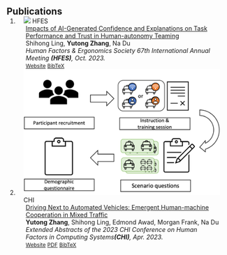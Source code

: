 <h2 id="publications" style="margin: 2px 0px -15px;">Publications</h2>

<div class="publications">
<ol class="bibliography">


<li>
<div class="pub-row">

  <div class="col-sm-3 abbr" style="position: relative;padding-right: 15px;padding-left: 15px;">
    <img src="assets/img/principalmanifold.png" class="teaser img-fluid z-depth-1">
    <abbr class="badge">HFES</abbr>
  </div>

  <div class="col-sm-9" style="position: relative;padding-right: 15px;padding-left: 20px;">
    <div class="title"><a href="https://journals.sagepub.com/doi/full/10.1177/21695067231195002">Impacts of AI-Generated Confidence and Explanations on Task Performance and Trust in Human-autonomy Teaming</a></div>
    <div class="author">Shihong Ling, <strong>Yutong Zhang</strong>, Na Du</div>
    <div class="periodical"><em>Human Factors & Ergonomics Society 67th International Annual Meeting <strong>(HFES)</strong>, Oct. 2023.</em></div>
    <div class="links">
    <a href="https://journals.sagepub.com/doi/full/10.1177/21695067231195002" class="btn btn-sm z-depth-0" role="button" target="_blank" style="font-size:12px;">Website</a>
      <a href="assets/files/KTensors.bib" class="btn btn-sm z-depth-0" role="button" target="_blank" style="font-size:12px;">BibTeX</a>
    </div>
  </div>
</div>
</li>


<li>
<div class="pub-row">

  <div class="col-sm-3 abbr" style="position: relative;padding-right: 15px;padding-left: 15px;">
    <img src="assets/img/procedure.png" class="teaser img-fluid z-depth-1">
    <abbr class="badge">CHI</abbr>
  </div>

  <div class="col-sm-9" style="position: relative;padding-right: 15px;padding-left: 20px;">
    <div class="title"><a href="https://dl.acm.org/doi/abs/10.1145/3544549.3585690">Driving Next to Automated Vehicles: Emergent Human-machine Cooperation in Mixed Traffic</a></div>
    <div class="author"><strong>Yutong Zhang</strong>, Shihong Ling, Edmond Awad, Morgan Frank, Na Du</div>
    <div class="periodical"><em>Extended Abstracts of the 2023 CHI Conference on Human Factors in Computing Systems<strong>(CHI)</strong>, Apr. 2023.</em></div>
    <div class="links">
    <a href="https://dl.acm.org/doi/abs/10.1145/3544549.3585690" class="btn btn-sm z-depth-0" role="button" target="_blank" style="font-size:12px;">Website</a>
      <a href="assets/files/human-machine_cooperation.pdf" class="btn btn-sm z-depth-0" role="button" target="_blank" style="font-size:12px;">PDF</a>
      <a href="assets/files/KTensors.bib" class="btn btn-sm z-depth-0" role="button" target="_blank" style="font-size:12px;">BibTeX</a>
    </div>
  </div>
</div>
</li>
  
<br>

</ol>
</div>
